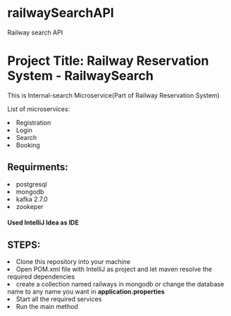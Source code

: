 # railwaySearchAPI

Railway search API

# Project Title: Railway Reservation System - RailwaySearch


This is Internal-search Microservice(Part of Railway Reservation System)


List of microservices:
   <li> Registration </li>
    <li> Login </li>
   <li> Search </li>
    <li> Booking </li>
   

<h2>Requirments: </h2>
<li>postgresql</li>
<li>mongodb</li>
<li>kafka 2.7.0</li>
<li>zookeper</li>
<h4> Used IntelliJ Idea as IDE<h4>
    
<h2>STEPS:</h2>

<li>Clone this repository into your machine</li>
<li>Open POM.xml file with IntelliJ as project and let maven resolve the required dependencies</li>
<li>create a collection named railways in mongodb or change the database name to any name you want in <b>application.properties</b></li>
<li>Start all the required services</li>
<li>Run the main method</li>
